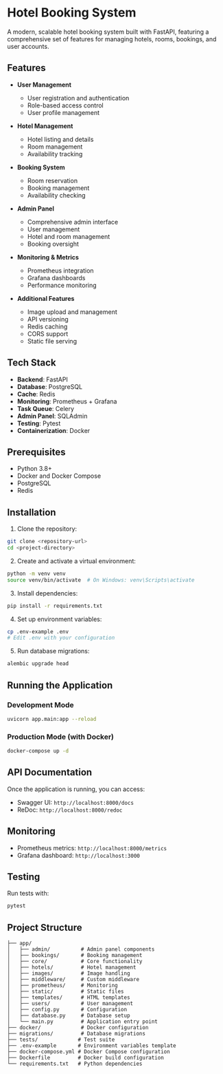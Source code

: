 # Hotel Booking System

A modern, scalable hotel booking system built with FastAPI, featuring a comprehensive set of features for managing hotels, rooms, bookings, and user accounts.

## Features

- **User Management**
  - User registration and authentication
  - Role-based access control
  - User profile management

- **Hotel Management**
  - Hotel listing and details
  - Room management
  - Availability tracking

- **Booking System**
  - Room reservation
  - Booking management
  - Availability checking

- **Admin Panel**
  - Comprehensive admin interface
  - User management
  - Hotel and room management
  - Booking oversight

- **Monitoring & Metrics**
  - Prometheus integration
  - Grafana dashboards
  - Performance monitoring

- **Additional Features**
  - Image upload and management
  - API versioning
  - Redis caching
  - CORS support
  - Static file serving

## Tech Stack

- **Backend**: FastAPI
- **Database**: PostgreSQL
- **Cache**: Redis
- **Monitoring**: Prometheus + Grafana
- **Task Queue**: Celery
- **Admin Panel**: SQLAdmin
- **Testing**: Pytest
- **Containerization**: Docker

## Prerequisites

- Python 3.8+
- Docker and Docker Compose
- PostgreSQL
- Redis

## Installation

1. Clone the repository:
```bash
git clone <repository-url>
cd <project-directory>
```

2. Create and activate a virtual environment:
```bash
python -m venv venv
source venv/bin/activate  # On Windows: venv\Scripts\activate
```

3. Install dependencies:
```bash
pip install -r requirements.txt
```

4. Set up environment variables:
```bash
cp .env-example .env
# Edit .env with your configuration
```

5. Run database migrations:
```bash
alembic upgrade head
```

## Running the Application

### Development Mode

```bash
uvicorn app.main:app --reload
```

### Production Mode (with Docker)

```bash
docker-compose up -d
```

## API Documentation

Once the application is running, you can access:
- Swagger UI: `http://localhost:8000/docs`
- ReDoc: `http://localhost:8000/redoc`

## Monitoring

- Prometheus metrics: `http://localhost:8000/metrics`
- Grafana dashboard: `http://localhost:3000`

## Testing

Run tests with:
```bash
pytest
```

## Project Structure

```
├── app/
│   ├── admin/          # Admin panel components
│   ├── bookings/       # Booking management
│   ├── core/           # Core functionality
│   ├── hotels/         # Hotel management
│   ├── images/         # Image handling
│   ├── middleware/     # Custom middleware
│   ├── prometheus/     # Monitoring
│   ├── static/         # Static files
│   ├── templates/      # HTML templates
│   ├── users/          # User management
│   ├── config.py       # Configuration
│   ├── database.py     # Database setup
│   └── main.py         # Application entry point
├── docker/             # Docker configuration
├── migrations/         # Database migrations
├── tests/             # Test suite
├── .env-example       # Environment variables template
├── docker-compose.yml # Docker Compose configuration
├── Dockerfile         # Docker build configuration
└── requirements.txt   # Python dependencies
```
